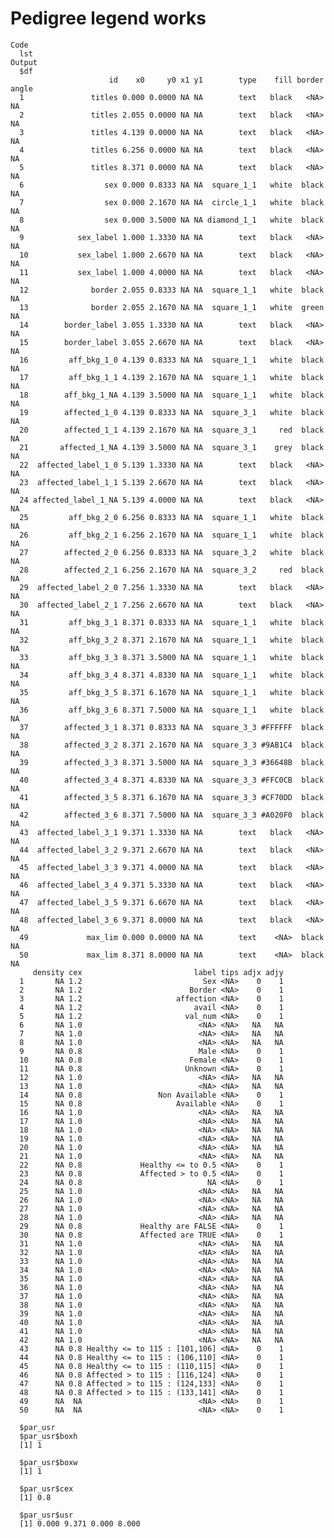 # Pedigree legend works

    Code
      lst
    Output
      $df
                          id    x0     y0 x1 y1        type    fill border angle
      1               titles 0.000 0.0000 NA NA        text   black   <NA>    NA
      2               titles 2.055 0.0000 NA NA        text   black   <NA>    NA
      3               titles 4.139 0.0000 NA NA        text   black   <NA>    NA
      4               titles 6.256 0.0000 NA NA        text   black   <NA>    NA
      5               titles 8.371 0.0000 NA NA        text   black   <NA>    NA
      6                  sex 0.000 0.8333 NA NA  square_1_1   white  black    NA
      7                  sex 0.000 2.1670 NA NA  circle_1_1   white  black    NA
      8                  sex 0.000 3.5000 NA NA diamond_1_1   white  black    NA
      9            sex_label 1.000 1.3330 NA NA        text   black   <NA>    NA
      10           sex_label 1.000 2.6670 NA NA        text   black   <NA>    NA
      11           sex_label 1.000 4.0000 NA NA        text   black   <NA>    NA
      12              border 2.055 0.8333 NA NA  square_1_1   white  black    NA
      13              border 2.055 2.1670 NA NA  square_1_1   white  green    NA
      14        border_label 3.055 1.3330 NA NA        text   black   <NA>    NA
      15        border_label 3.055 2.6670 NA NA        text   black   <NA>    NA
      16         aff_bkg_1_0 4.139 0.8333 NA NA  square_1_1   white  black    NA
      17         aff_bkg_1_1 4.139 2.1670 NA NA  square_1_1   white  black    NA
      18        aff_bkg_1_NA 4.139 3.5000 NA NA  square_1_1   white  black    NA
      19        affected_1_0 4.139 0.8333 NA NA  square_3_1   white  black    NA
      20        affected_1_1 4.139 2.1670 NA NA  square_3_1     red  black    NA
      21       affected_1_NA 4.139 3.5000 NA NA  square_3_1    grey  black    NA
      22  affected_label_1_0 5.139 1.3330 NA NA        text   black   <NA>    NA
      23  affected_label_1_1 5.139 2.6670 NA NA        text   black   <NA>    NA
      24 affected_label_1_NA 5.139 4.0000 NA NA        text   black   <NA>    NA
      25         aff_bkg_2_0 6.256 0.8333 NA NA  square_1_1   white  black    NA
      26         aff_bkg_2_1 6.256 2.1670 NA NA  square_1_1   white  black    NA
      27        affected_2_0 6.256 0.8333 NA NA  square_3_2   white  black    NA
      28        affected_2_1 6.256 2.1670 NA NA  square_3_2     red  black    NA
      29  affected_label_2_0 7.256 1.3330 NA NA        text   black   <NA>    NA
      30  affected_label_2_1 7.256 2.6670 NA NA        text   black   <NA>    NA
      31         aff_bkg_3_1 8.371 0.8333 NA NA  square_1_1   white  black    NA
      32         aff_bkg_3_2 8.371 2.1670 NA NA  square_1_1   white  black    NA
      33         aff_bkg_3_3 8.371 3.5000 NA NA  square_1_1   white  black    NA
      34         aff_bkg_3_4 8.371 4.8330 NA NA  square_1_1   white  black    NA
      35         aff_bkg_3_5 8.371 6.1670 NA NA  square_1_1   white  black    NA
      36         aff_bkg_3_6 8.371 7.5000 NA NA  square_1_1   white  black    NA
      37        affected_3_1 8.371 0.8333 NA NA  square_3_3 #FFFFFF  black    NA
      38        affected_3_2 8.371 2.1670 NA NA  square_3_3 #9AB1C4  black    NA
      39        affected_3_3 8.371 3.5000 NA NA  square_3_3 #36648B  black    NA
      40        affected_3_4 8.371 4.8330 NA NA  square_3_3 #FFC0CB  black    NA
      41        affected_3_5 8.371 6.1670 NA NA  square_3_3 #CF70DD  black    NA
      42        affected_3_6 8.371 7.5000 NA NA  square_3_3 #A020F0  black    NA
      43  affected_label_3_1 9.371 1.3330 NA NA        text   black   <NA>    NA
      44  affected_label_3_2 9.371 2.6670 NA NA        text   black   <NA>    NA
      45  affected_label_3_3 9.371 4.0000 NA NA        text   black   <NA>    NA
      46  affected_label_3_4 9.371 5.3330 NA NA        text   black   <NA>    NA
      47  affected_label_3_5 9.371 6.6670 NA NA        text   black   <NA>    NA
      48  affected_label_3_6 9.371 8.0000 NA NA        text   black   <NA>    NA
      49             max_lim 0.000 0.0000 NA NA        text    <NA>  black    NA
      50             max_lim 8.371 8.0000 NA NA        text    <NA>  black    NA
         density cex                         label tips adjx adjy
      1       NA 1.2                           Sex <NA>    0    1
      2       NA 1.2                        Border <NA>    0    1
      3       NA 1.2                     affection <NA>    0    1
      4       NA 1.2                         avail <NA>    0    1
      5       NA 1.2                       val_num <NA>    0    1
      6       NA 1.0                          <NA> <NA>   NA   NA
      7       NA 1.0                          <NA> <NA>   NA   NA
      8       NA 1.0                          <NA> <NA>   NA   NA
      9       NA 0.8                          Male <NA>    0    1
      10      NA 0.8                        Female <NA>    0    1
      11      NA 0.8                       Unknown <NA>    0    1
      12      NA 1.0                          <NA> <NA>   NA   NA
      13      NA 1.0                          <NA> <NA>   NA   NA
      14      NA 0.8                 Non Available <NA>    0    1
      15      NA 0.8                     Available <NA>    0    1
      16      NA 1.0                          <NA> <NA>   NA   NA
      17      NA 1.0                          <NA> <NA>   NA   NA
      18      NA 1.0                          <NA> <NA>   NA   NA
      19      NA 1.0                          <NA> <NA>   NA   NA
      20      NA 1.0                          <NA> <NA>   NA   NA
      21      NA 1.0                          <NA> <NA>   NA   NA
      22      NA 0.8             Healthy <= to 0.5 <NA>    0    1
      23      NA 0.8             Affected > to 0.5 <NA>    0    1
      24      NA 0.8                            NA <NA>    0    1
      25      NA 1.0                          <NA> <NA>   NA   NA
      26      NA 1.0                          <NA> <NA>   NA   NA
      27      NA 1.0                          <NA> <NA>   NA   NA
      28      NA 1.0                          <NA> <NA>   NA   NA
      29      NA 0.8             Healthy are FALSE <NA>    0    1
      30      NA 0.8             Affected are TRUE <NA>    0    1
      31      NA 1.0                          <NA> <NA>   NA   NA
      32      NA 1.0                          <NA> <NA>   NA   NA
      33      NA 1.0                          <NA> <NA>   NA   NA
      34      NA 1.0                          <NA> <NA>   NA   NA
      35      NA 1.0                          <NA> <NA>   NA   NA
      36      NA 1.0                          <NA> <NA>   NA   NA
      37      NA 1.0                          <NA> <NA>   NA   NA
      38      NA 1.0                          <NA> <NA>   NA   NA
      39      NA 1.0                          <NA> <NA>   NA   NA
      40      NA 1.0                          <NA> <NA>   NA   NA
      41      NA 1.0                          <NA> <NA>   NA   NA
      42      NA 1.0                          <NA> <NA>   NA   NA
      43      NA 0.8 Healthy <= to 115 : [101,106] <NA>    0    1
      44      NA 0.8 Healthy <= to 115 : (106,110] <NA>    0    1
      45      NA 0.8 Healthy <= to 115 : (110,115] <NA>    0    1
      46      NA 0.8 Affected > to 115 : [116,124] <NA>    0    1
      47      NA 0.8 Affected > to 115 : (124,133] <NA>    0    1
      48      NA 0.8 Affected > to 115 : (133,141] <NA>    0    1
      49      NA  NA                          <NA> <NA>    0    1
      50      NA  NA                          <NA> <NA>    0    1
      
      $par_usr
      $par_usr$boxh
      [1] 1
      
      $par_usr$boxw
      [1] 1
      
      $par_usr$cex
      [1] 0.8
      
      $par_usr$usr
      [1] 0.000 9.371 0.000 8.000
      
      

